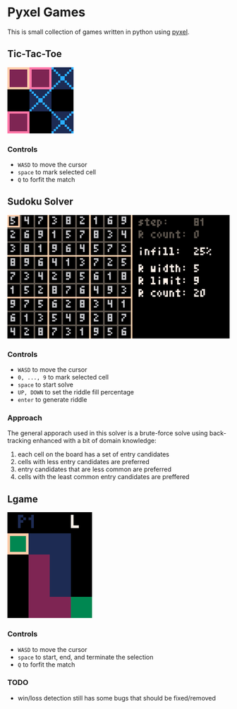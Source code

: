 # Pyxel Games

This is small collection of games written in python using [pyxel](https://github.com/kitao/pyxel).

## Tic-Tac-Toe
![ttt](.images/tic-tac-toe.png)
### Controls
* `WASD` to move the cursor
* `space` to mark selected cell
* `Q` to forfit the match

## Sudoku Solver
![ss](.images/sudoku-solver.png)
### Controls
* `WASD` to move the cursor
* `0, ..., 9` to mark selected cell
* `space` to start solve
* `UP, DOWN` to set the riddle fill percentage
* `enter` to generate riddle

### Approach
The general apporach used in this solver is a brute-force solve using back-tracking enhanced with a bit of domain knowledge:
1. each cell on the board has a set of entry candidates
2. cells with less entry candidates are preferred
3. entry candidates that are less common are preferred
4. cells with the least common entry candidates are preffered

## Lgame
![lgame](.images/lgame.png)
### Controls
* `WASD` to move the cursor
* `space` to start, end, and terminate the selection
* `Q` to forfit the match

### TODO
* win/loss detection still has some bugs that should be fixed/removed


